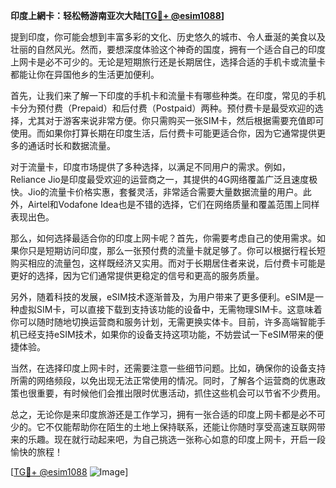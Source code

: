 **印度上網卡：轻松畅游南亚次大陆[[TG💪+ @esim1088](https://t.me/s/esim1088)]**

提到印度，你可能会想到丰富多彩的文化、历史悠久的城市、令人垂涎的美食以及壮丽的自然风光。然而，要想深度体验这个神奇的国度，拥有一个适合自己的印度上网卡是必不可少的。无论是短期旅行还是长期居住，选择合适的手机卡或流量卡都能让你在异国他乡的生活更加便利。

首先，让我们来了解一下印度的手机卡和流量卡有哪些种类。在印度，常见的手机卡分为预付费（Prepaid）和后付费（Postpaid）两种。预付费卡是最受欢迎的选择，尤其对于游客来说非常方便。你只需购买一张SIM卡，然后根据需要充值即可使用。而如果你打算长期在印度生活，后付费卡可能更适合你，因为它通常提供更多的通话时长和数据流量。

对于流量卡，印度市场提供了多种选择，以满足不同用户的需求。例如，Reliance Jio是印度最受欢迎的运营商之一，其提供的4G网络覆盖广泛且速度极快。Jio的流量卡价格实惠，套餐灵活，非常适合需要大量数据流量的用户。此外，Airtel和Vodafone Idea也是不错的选择，它们在网络质量和覆盖范围上同样表现出色。

那么，如何选择最适合你的印度上网卡呢？首先，你需要考虑自己的使用需求。如果你只是短期访问印度，那么一张预付费的流量卡就足够了。你可以根据行程长短购买相应的流量包，这样既经济又实用。而对于长期居住者来说，后付费卡可能是更好的选择，因为它们通常提供更稳定的信号和更高的服务质量。

另外，随着科技的发展，eSIM技术逐渐普及，为用户带来了更多便利。eSIM是一种虚拟SIM卡，可以直接下载到支持该功能的设备中，无需物理SIM卡。这意味着你可以随时随地切换运营商和服务计划，无需更换实体卡。目前，许多高端智能手机已经支持eSIM技术，如果你的设备支持这项功能，不妨尝试一下eSIM带来的便捷体验。

当然，在选择印度上网卡时，还需要注意一些细节问题。比如，确保你的设备支持所需的网络频段，以免出现无法正常使用的情况。同时，了解各个运营商的优惠政策也很重要，有时候他们会推出限时优惠活动，抓住这些机会可以节省不少费用。

总之，无论你是来印度旅游还是工作学习，拥有一张合适的印度上网卡都是必不可少的。它不仅能帮助你在陌生的土地上保持联系，还能让你随时享受高速互联网带来的乐趣。现在就行动起来吧，为自己挑选一张称心如意的印度上网卡，开启一段愉快的旅程！

[[TG💪+ @esim1088](https://t.me/s/esim1088) ![Image](https://i.postimg.cc/4NQfJmqS/Snipaste-2025-05-13-00-14-12.png)]